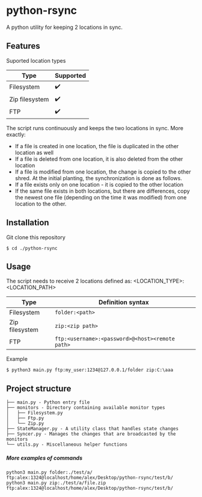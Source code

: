 # python-rsync

A python utility for keeping 2 locations in sync.

## Features

Suported location types

| Type           | Supported |
| -------------- | --------- |
| Filesystem     | ✔️        |
| Zip filesystem | ✔️        |
| FTP            | ✔️        |

The script runs continuously and keeps the two locations in sync. More exactly:

- If a file is created in one location, the file is duplicated in the other location as well
- If a file is deleted from one location, it is also deleted from the other location
- If a file is modified from one location, the change is copied to the other shred.
  At the initial planting, the synchronization is done as follows.
- If a file exists only on one location - it is copied to the other location
- If the same file exists in both locations, but there are differences, copy the newest one
  file (depending on the time it was modified) from one location to the other.

## Installation

Git clone this repository

```
$ cd ./python-rsync
```

## Usage

The script needs to receive 2 locations defined as:
<LOCATION_TYPE>:<LOCATION_PATH>

| Type           | Definition syntax                               |
| -------------- | ----------------------------------------------- |
| Filesystem     | `folder:<path>`                                 |
| Zip filesystem | `zip:<zip path>`                                |
| FTP            | `ftp:<username>:<password>@<host><remote path>` |

Example

```
$ python3 main.py ftp:my_user:1234@127.0.0.1/folder zip:C:\aaa
```

## Project structure

```
├── main.py - Python entry file
├── monitors - Directory containing available monitor types
│   ├── Filesystem.py
│   ├── Ftp.py
│   └── Zip.py
├── StateManager.py - A utility class that handles state changes
├── Syncer.py - Manages the changes that are broadcasted by the monitors
└── utils.py - Miscellaneous helper functions
```

##### More examples of commands

```
python3 main.py folder:./test/a/ ftp:alex:1324@localhost/home/alex/Desktop/python-rsync/test/b/
python3 main.py zip:./test/a/file.zip ftp:alex:1324@localhost/home/alex/Desktop/python-rsync/test/b/
```
